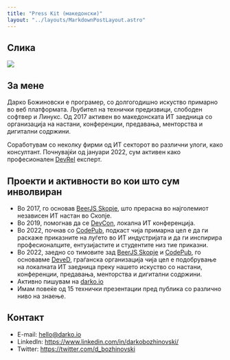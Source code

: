 ```yaml
---
title: "Press Kit (македонски)"
layout: "../layouts/MarkdownPostLayout.astro"
---
```


## Слика

<img src="/profile.jpg">

## За мене

Дарко Божиновски е програмер, со долгогодишно искуство примарно во веб платформата. Љубител на технички предизвици, слободен софтвер и Линукс. Од 2017 активен во македонската ИТ заедница со организација на настани, конференции, предавања, менторства и дигитални содржини.

Соработувам со неколку фирми од ИТ секторот во различни улоги, како консултант. Почнувајќи од јануари 2022, сум активен како професионален [DevRel](https://www.whatisdevrel.com) експерт.

## Проекти и активности во кои што сум инволвиран

- Во 2017, го основав [BeerJS Skopje](https://beerjs.mk), што прерасна во најголемиот независен ИТ настан во Скопје.
- Во 2019, помогнав да се [DevCon](https://devcon.dev), локална ИТ конференција.
- Во 2022, почнав со [CodePub](https//codepub.dev), подкаст чија примарна цел е да ги раскаже приказните на луѓето во ИТ индустријата и да ги инспирира професионалците, ентузијастите и студентите низ тие приказни.
- Во 2022, заедно со тимовите зад [BeerJS Skopje](https://beerjs.mk) и [CodePub](https//codepub.dev), го основавме [DeveD](https://deved.mk), граѓанска организација чија цел е подобрување на локалната ИТ заедница преку нашето искуство со настани, конференции, предавања, менторства и дигитални содржини.
- Активно пишувам на [darko.io](https://darko.io)
- Имам повеќе од 15 технички презентации пред публика со различно ниво на знаење.

## Контакт

- E-mail: hello@darko.io
- LinkedIn: https://www.linkedin.com/in/darkobozhinovski/
- Twitter: https://twitter.com/d_bozhinovski
